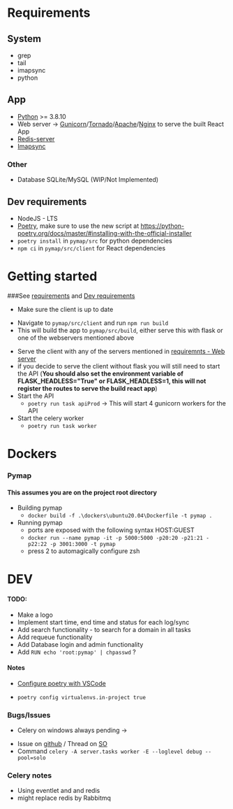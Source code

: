 # Requirements

## System
* grep
* tail
* imapsync
* python

## App
* [Python](https://www.python.org/) >= 3.8.10
* Web server -> [Gunicorn](https://gunicorn.org/)/[Tornado](https://www.tornadoweb.org/en/stable/)/[Apache](https://www.apache.org/)/[Nginx](https://www.nginx.com/) to serve the built React App
* [Redis-server](https://redis.com/)
* [Imapsync](https://github.com/imapsync/imapsync)

### Other
* Database SQLite/MySQL (WIP/Not Implemented)

## Dev requirements

* NodeJS - LTS
* [Poetry](https://python-poetry.org/), make sure to use the new script at https://python-poetry.org/docs/master/#installing-with-the-official-installer
* `poetry install` in `pymap/src` for python dependencies
* `npm ci` in `pymap/src/client` for React dependencies



# Getting started

###See [requirements](#requirements) and [Dev requirements](#dev-requirements)

* Make sure the client is up to date
 - Navigate to `pymap/src/client` and run `npm run build`
 - This will build the app to `pymap/src/build`, either serve this with flask or one of the webservers mentioned above
* Serve the client with any of the servers mentioned in [requiremnts - Web server](#requirements)
* if you decide to serve the client without flask you will still need to start the API (**You should also set the environment variable of FLASK_HEADLESS="True" or FLASK_HEADLESS=1, this will not register the routes to serve the build react app**)
* Start the API
  - `poetry run task apiProd` -> This will start 4 gunicorn workers for the API
* Start the celery worker
  - `poetry run task worker`


# Dockers

### Pymap

#### This assumes you are on the project root directory

* Building pymap
  - `docker build -f .\dockers\ubuntu20.04\Dockerfile -t pymap .`
* Running pymap
  - ports are exposed with the following syntax HOST:GUEST
  - `docker run --name pymap -it -p 5000:5000 -p20:20 -p21:21 -p22:22 -p 3001:3000 -t pymap`
  - press 2 to automagically configure zsh



# DEV

#### TODO:
* Make a logo
* Implement start time, end time and status for each log/sync
* Add search functionality - to search for a domain in all tasks
* Add requeue functionality
* Add Database login and admin functionality 
* Add `RUN echo 'root:pymap' | chpasswd` ?



#### Notes

* [Configure poetry with VSCode](https://stackoverflow.com/a/64434542) 
 - `poetry config virtualenvs.in-project true`

### Bugs/Issues

- Celery on windows always pending ->
 * Issue on [github](https://github.com/celery/celery/issues/2146) / Thread on [SO](https://stackoverflow.com/a/27358974)
 * Command `celery -A server.tasks worker -E --loglevel debug --pool=solo`

### Celery notes
* Using eventlet and and redis
* might replace redis by Rabbitmq